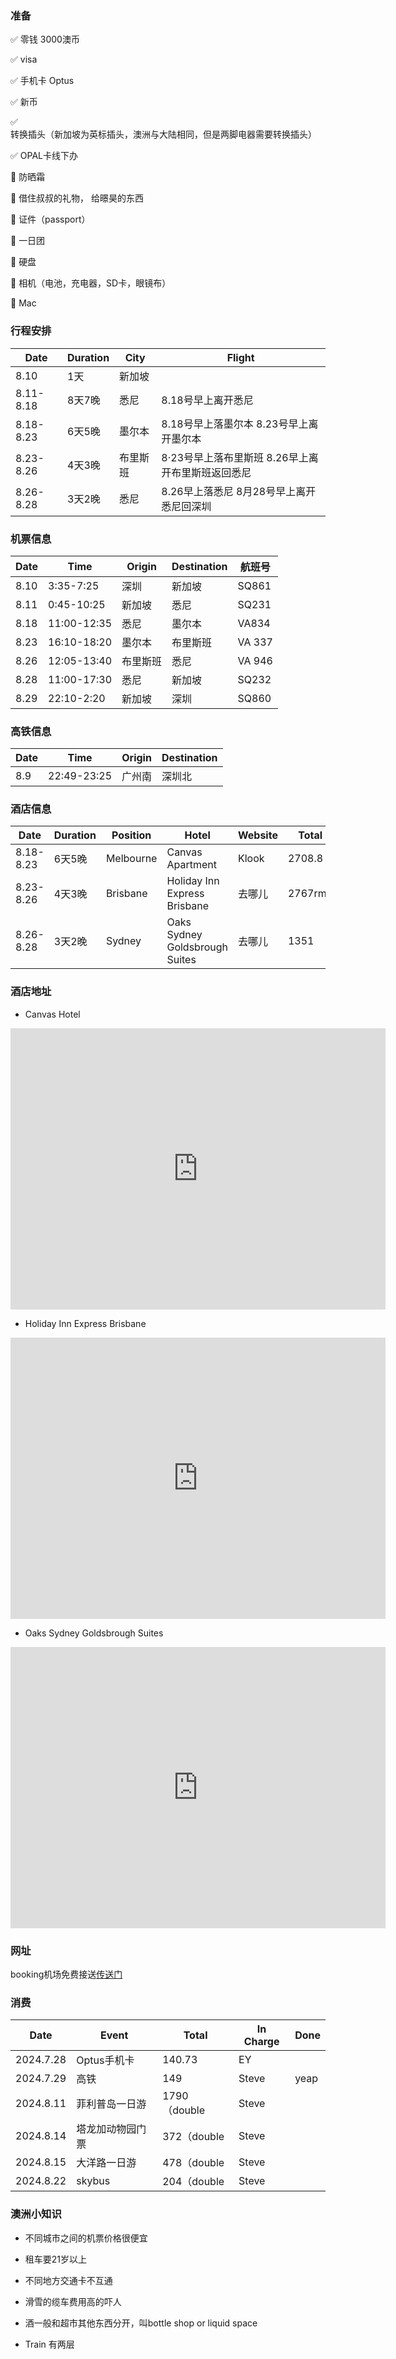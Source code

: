 ### 准备

:white_check_mark: 零钱 3000澳币 

:white_check_mark: visa

:white_check_mark: 手机卡 Optus

:white_check_mark: 新币

:white_check_mark: 转换插头（新加坡为英标插头，澳洲与大陆相同，但是两脚电器需要转换插头）

:white_check_mark: OPAL卡线下办

:black_square_button: 防晒霜

:black_square_button: 借住叔叔的礼物， 给暻昊的东西

:black_square_button: 证件（passport）

:black_square_button: 一日团

:black_square_button: 硬盘

:black_square_button: 相机（电池，充电器，SD卡，眼镜布）

:black_square_button: Mac 





### 行程安排

| Date      | Duration | City     | Flight                                            |
| --------- | -------- | -------- | ------------------------------------------------- |
| 8.10      | 1天      | 新加坡   |                                                   |
| 8.11-8.18 | 8天7晚   | 悉尼     | 8.18号早上离开悉尼                                |
| 8.18-8.23 | 6天5晚   | 墨尔本   | 8.18号早上落墨尔本 8.23号早上离开墨尔本           |
| 8.23-8.26 | 4天3晚   | 布里斯班 | 8·23号早上落布里斯班 8.26早上离开布里斯班返回悉尼 |
| 8.26-8.28 | 3天2晚   | 悉尼     | 8.26早上落悉尼 8月28号早上离开悉尼回深圳          |

### 机票信息

| Date | Time        | Origin   | Destination | 航班号 |
| ---- | ----------- | -------- | ----------- | ------ |
| 8.10 | 3:35-7:25   | 深圳     | 新加坡      | SQ861  |
| 8.11 | 0:45-10:25  | 新加坡   | 悉尼        | SQ231  |
| 8.18 | 11:00-12:35 | 悉尼     | 墨尔本      | VA834  |
| 8.23 | 16:10-18:20 | 墨尔本   | 布里斯班    | VA 337 |
| 8.26 | 12:05-13:40 | 布里斯班 | 悉尼        | VA 946 |
| 8.28 | 11:00-17:30 | 悉尼     | 新加坡      | SQ232  |
| 8.29 | 22:10-2:20  | 新加坡   | 深圳        | SQ860  |

### 高铁信息

| Date | Time        | Origin | Destination |
| ---- | ----------- | ------ | ----------- |
| 8.9  | 22:49-23:25 | 广州南 | 深圳北      |



### 酒店信息

| Date      | Duration | Position  | Hotel                          | Website | Total   | Payment | Executor | Cancel |
| --------- | -------- | --------- | ------------------------------ | ------- | ------- | ------- | -------- | ------ |
| 8.18-8.23 | 6天5晚   | Melbourne | Canvas Apartment               | Klook   | 2708.8  | WeChat  | Steve    | 8.13   |
| 8.23-8.26 | 4天3晚   | Brisbane  | Holiday Inn Express Brisbane   | 去哪儿  | 2767rmb | Wechat  | Steve    | 8.13   |
| 8.26-8.28 | 3天2晚   | Sydney    | Oaks Sydney Goldsbrough Suites | 去哪儿  | 1351    | Wechat  | Steve    | No     |

### 酒店地址

* Canvas Hotel

<iframe src="https://www.google.com/maps/embed?pb=!1m18!1m12!1m3!1d965.5727444808629!2d144.95594654055827!3d-37.820835541857804!2m3!1f0!2f0!3f0!3m2!1i1024!2i768!4f13.1!3m3!1m2!1s0x6ad65d6d2d67f727%3A0x1fc5fef399c7a93!2sThe%20Canvas%20Apartment%20Hotel!5e0!3m2!1szh-CN!2s!4v1721984338932!5m2!1szh-CN!2s" width="600" height="450" style="border:0;" allowfullscreen="" loading="lazy" referrerpolicy="no-referrer-when-downgrade"></iframe>

* Holiday Inn Express Brisbane

<iframe src="https://www.google.com/maps/embed?pb=!1m18!1m12!1m3!1d7283.715544849224!2d153.02488688833233!3d-27.462242828347627!2m3!1f0!2f0!3f0!3m2!1i1024!2i768!4f13.1!3m3!1m2!1s0x6b9159f852169e3d%3A0x4b16fd076f91803f!2sHoliday%20Inn%20Express%20Brisbane%20Central%2C%20an%20IHG%20Hotel!5e0!3m2!1szh-CN!2s!4v1721985134975!5m2!1szh-CN!2s" width="600" height="450" style="border:0;" allowfullscreen="" loading="lazy" referrerpolicy="no-referrer-when-downgrade"></iframe>

* Oaks Sydney Goldsbrough Suites

<iframe src="https://www.google.com/maps/embed?pb=!1m18!1m12!1m3!1d13250.423889409256!2d151.1869590742222!3d-33.874044255965366!2m3!1f0!2f0!3f0!3m2!1i1024!2i768!4f13.1!3m3!1m2!1s0x6b12ae30664af12d%3A0x275c7e158403b69a!2z55ub5qmh6YeR6Imy5Z-O5aCh6YWS5bqX!5e0!3m2!1szh-CN!2sjp!4v1722195181886!5m2!1szh-CN!2sjp" width="600" height="450" style="border:0;" allowfullscreen="" loading="lazy" referrerpolicy="no-referrer-when-downgrade"></iframe>

### 网址

booking机场免费接送[传送门](https://taxis.booking.com/search/?date=2024-08-18&passengers=2&utm_campaign=www-BOOKING_HOTEL_CONFIRMATION-MODAL-taxi-missing_creative-2EiB09z8P79QpfDN0wHjAu&utm_medium=intra&dropoff=-37.8206888852675%2C144.955761532188&etStateBlob=EP8CRsX1HaSrZ9C5xulCFKTSsz6lMqdMcHgKe7BPYJfj2XS4y10R4kUIQIwTTQ8QUP6O2IgduOJ_KkFcYo-6HKfnFUjAcRHeGwEDvRdBNULbd1uljaYtPqxUNWX_4QLms&pickup=MEL&label=gog235jc-1FCAEoggI46AdIM1gDaGKIAQGYASu4AQfIAQ3YAQHoAQH4AQyIAgGoAgO4Ao686rQGwAIB0gIkNGZiMjVjMGMtOWQ2Yy00NzYzLWE0MWEtNmY5ZDJkYjgzMTY22AIG4AIB&adcamp=www-BOOKING_HOTEL_CONFIRMATION-MODAL-taxi-missing_creative-2EiB09z8P79QpfDN0wHjAu&dropoffEstablishment=The+Canvas+Apartment+Hotel&currency=HKD&time=12%3A00&aid=397594&client_name=exposure&utm_source=booking.com&offerInstanceId=1946eb04-a547-4d79-a374-807802fe57b6&campaignId=c05f5236-7475-464d-8f32-338e859187e5&lang=zh-cn&adplat=www-BOOKING_HOTEL_CONFIRMATION-MODAL-taxi-PRODUCT-2EiB09z8P79QpfDN0wHjAu&comments=p2OLplgP6kqBccWQK722tg&preSelectedResultReference=1)

### 消费

| Date      | Event            | Total        | In Charge | Done |
| --------- | ---------------- | ------------ | --------- | ---- |
| 2024.7.28 | Optus手机卡      | 140.73       | EY        |      |
| 2024.7.29 | 高铁             | 149          | Steve     | yeap |
| 2024.8.11 | 菲利普岛一日游   | 1790（double | Steve     |      |
| 2024.8.14 | 塔龙加动物园门票 | 372（double  | Steve     |      |
| 2024.8.15 | 大洋路一日游     | 478（double  | Steve     |      |
| 2024.8.22 | skybus           | 204（double  | Steve     |      |

### 澳洲小知识

* 不同城市之间的机票价格很便宜
* 租车要21岁以上
* 不同地方交通卡不互通
* 滑雪的缆车费用高的吓人
* 酒一般和超市其他东西分开，叫bottle shop or liquid space

* Train 有两层
